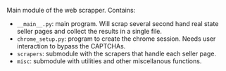 Main module of the web scrapper. Contains:

- `__main__.py`: main program. Will scrap several second hand real state seller pages and collect the results in a single file.
- `chrome_setup.py`: program to create the chrome session. Needs user interaction to bypass the CAPTCHAs.
- `scrapers`: submodule with the scrapers that handle each seller page.
- `misc`: submodule with utilities and other miscellanous functions.
